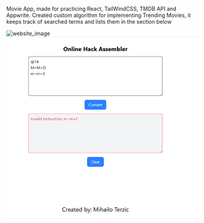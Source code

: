Movie App, made for practicing React, TailWindCSS, TMDB API and Appwrite. 
Created custom algorithm for implementing Trending Movies, it keeps track of searched terms and lists them in the section below

![website_image](https://github.com/MihailoTerzic/MovieApp/blob/main/movieapp.PNG)
![website_image](https://github.com/MihailoTerzic/Hack-Assembler/blob/main/asembler2.PNG)

